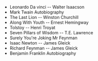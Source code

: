 - Leonardo Da vinci -- Walter Isaacson
- Mark Twain Autobiography 
- The Last Lion -- Winston Churchill
- Along With Youth -- Ernest Hemingway
- Tolstoy -- Henri Troyat
- Seven Pillars of Wisdom -- T.E. Lawrence
- Surely You're Joking Mr Feynman
- Isaac Newton -- James Gleick
- Richard Feynman -- James Gleick
- Benjamin Franklin Autobiography
